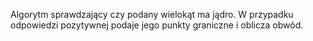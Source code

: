 Algorytm sprawdzający czy podany wielokąt ma jądro. W przypadku odpowiedzi pozytywnej podaje jego punkty graniczne i oblicza obwód.
